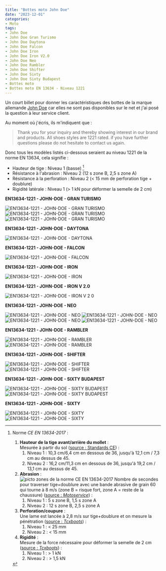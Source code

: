 ```yaml
---
title: "Bottes moto John Doe"
date: "2023-12-01"
categories:
- Moto
tags: 
- John Doe
- John Doe Gran Turismo
- John Doe Daytona
- John Doe Falcon
- John Doe Iron
- John Doe Iron V2.0
- John Doe Neo
- John Doe Rambler
- John Doe Shifter
- John Doe Sixty
- John Doe Sixty Budapest
- Bottes moto
- Bottes moto EN 13634 - Niveau 1221
---
```


Un court billet pour donner les caractéristiques des bottes de la marque allemande [John Doe](https://www.ridejohndoe.com/) car elles ne sont pas disponibles sur le net et j'ai posé la question à leur service client.

<!--more-->

Au moment où j'écris, ils m'indiquent que :

> Thank you for your inquiry and thereby showing interest in our brand and products.
> All shoes styles are 1221 rated.
> if you have further questions please do not hesitate to contact us again.

Donc tous les modèles listés ci-dessous seraient au niveau 1221 de la norme EN 13634, cela signifie :

- Hauteur de tige : Niveau 1 (basse) [^1]
- Résistance à l'abrasion : Niveau 2 (12 s zone B, 2,5 s zone A)
- Résistance à la perforation : Niveau 2 (< 15 mm de perforation tige + doublure)
- Rigidité latérale : Niveau 1 (> 1 kN pour déformer la semelle de 2 cm)

**EN13634-1221 - JOHN-DOE - GRAN TURISMO**

![](<EN13634-1221_-_JOHN-DOE_-_GRAN TURISMO_-_img.png> "EN13634-1221 - JOHN-DOE - GRAN TURISMO")
![](<EN13634-1221_-_JOHN-DOE_-_GRAN TURISMO_-_img2.png> "EN13634-1221 - JOHN-DOE - GRAN TURISMO")
![](<EN13634-1221_-_JOHN-DOE_-_GRAN TURISMO_-_img3.png> "EN13634-1221 - JOHN-DOE - GRAN TURISMO")


**EN13634-1221 - JOHN-DOE - DAYTONA**

![](<EN13634-1221_-_JOHN-DOE_-_DAYTONA_-_img.png> "EN13634-1221 - JOHN-DOE - DAYTONA")

**EN13634-1221 - JOHN-DOE - FALCON**

![](<EN13634-1221_-_JOHN-DOE_-_FALCON_-_img.png> "EN13634-1221 - JOHN-DOE - FALCON")

**EN13634-1221 - JOHN-DOE - IRON**

![](<EN13634-1221_-_JOHN-DOE_-_IRON_-_img.png> "EN13634-1221 - JOHN-DOE - IRON")

**EN13634-1221 - JOHN-DOE - IRON V 2.0**

![](<EN13634-1221_-_JOHN-DOE_-_IRON V 2 0_-_img.jpg> "EN13634-1221 - JOHN-DOE - IRON V 2 0")

**EN13634-1221 - JOHN-DOE - NEO**

![](<EN13634-1221_-_JOHN-DOE_-_NEO_-_img2.png> "EN13634-1221 - JOHN-DOE - NEO")
![](<EN13634-1221_-_JOHN-DOE_-_NEO_-_img3.png> "EN13634-1221 - JOHN-DOE - NEO")
![](<EN13634-1221_-_JOHN-DOE_-_NEO_-_img4.png> "EN13634-1221 - JOHN-DOE - NEO")
![](<EN13634-1221_-_JOHN-DOE_-_NEO_-_img.png> "EN13634-1221 - JOHN-DOE - NEO")

**EN13634-1221 - JOHN-DOE - RAMBLER**

![](<EN13634-1221_-_JOHN-DOE_-_RAMBLER_-_img2.png> "EN13634-1221 - JOHN-DOE - RAMBLER")
![](<EN13634-1221_-_JOHN-DOE_-_RAMBLER_-_img.png> "EN13634-1221 - JOHN-DOE - RAMBLER")

**EN13634-1221 - JOHN-DOE - SHIFTER**

![](<EN13634-1221_-_JOHN-DOE_-_SHIFTER_-_img2.png> "EN13634-1221 - JOHN-DOE - SHIFTER")
![](<EN13634-1221_-_JOHN-DOE_-_SHIFTER_-_img.png> "EN13634-1221 - JOHN-DOE - SHIFTER")

**EN13634-1221 - JOHN-DOE - SIXTY BUDAPEST**

![](<EN13634-1221_-_JOHN-DOE_-_SIXTY BUDAPEST_-_img2.png> "EN13634-1221 - JOHN-DOE - SIXTY BUDAPEST")
![](<EN13634-1221_-_JOHN-DOE_-_SIXTY BUDAPEST_-_img.png> "EN13634-1221 - JOHN-DOE - SIXTY BUDAPEST")

**EN13634-1221 - JOHN-DOE - SIXTY**

![](<EN13634-1221_-_JOHN-DOE_-_SIXTY_-_img2.png> "EN13634-1221 - JOHN-DOE - SIXTY")
![](<EN13634-1221_-_JOHN-DOE_-_SIXTY_-_img.png> "EN13634-1221 - JOHN-DOE - SIXTY")


[^1]: Norme _CE EN 13634-2017_ :  
    1. **Hauteur de la tige avant/arrière du mollet** :  
    Mesurée à partir du sol ([source : Standards CE](https://standards.iteh.ai/catalog/standards/cen/f5bbe4a8-39ee-4652-96a3-cc060d0b8236/en-13634-2017)) :  
        1. Niveau 1 : 10,3 cm/6,4 cm en dessous de 36, jusqu'à 12,1 cm / 7,3 cm au dessus de 45.  
        2. Niveau 2 : 16,2 cm/11,3 cm en dessous de 36, jusqu'à 19,2 cm / 13,1 cm au dessus de 45.  
    2. **Abrasion** :  
    ![](<picto norme CE EN 13634-2017.png#floatright> "picto zones de la norme CE EN 13634-2017") Nombre de secondes pour traverser tige+doublure avec une bande abrasive de grain 60 qui tourne à 8 m/s (zone B = risque fort, zone A = reste de la chaussure) ([source : _Motoservice_](https://www.motoservices.com/dossiers-accessoire-moto-equipement-moto/equipement-moto-scooter-les-normes-en-vigueur-fev-2019.htm)) :  
        1. Niveau 1 : 5 s zone B, 1,5 s zone A  
        2. Niveau 2 : 12 s zone B, 2,5 s zone A  
    3. **Perforation/coupure** :  
       Une lame est lancée à 2,8 m/s sur tige+doublure et on mesure la pénétration ([source : _Tcxboots_](https://fr.tcxboots.com/pages/certifications)) :  
        1. Niveau 1 : < 25 mm  
        2. Niveau 2 : < 15 mm  
    4. **Rigidité** :  
       Mesure de la force nécessaire pour déformer la semelle de 2 cm ([source : _Tcxboots_](https://fr.tcxboots.com/pages/certifications)) :  
        1. Niveau 1 : > 1 kN  
        2. Niveau 2 : > 1,5 kN  


